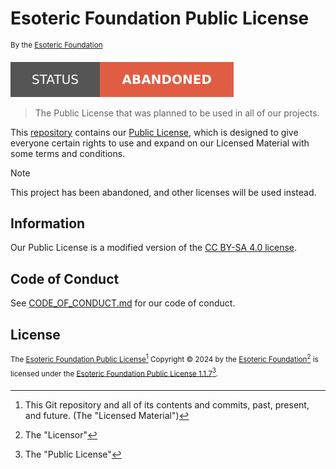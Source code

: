 # Esoteric Foundation Public License

<sup>By the [Esoteric Foundation](https://esoteric.foundation)</sup>

[![Project Status: Abandoned](./assets/images/badges/status.svg)](./)

> The Public License that was planned to be used in all of our projects.

This [repository](https://github.com/EsotericFoundation/license) contains our [Public License](./Esoteric%20Foundation%20Public%20License.txt), which is designed to give everyone certain rights to use and expand on our Licensed Material with some terms and conditions.

> [!NOTE]
> This project has been abandoned, and other licenses will be used instead.

## Information

Our Public License is a modified version of the [CC BY-SA 4.0 license](./assets/text/licenses/CC%20BY-SA%204.0.txt).

## Code of Conduct

See [CODE_OF_CONDUCT.md](./CODE_OF_CONDUCT.md) for our code of conduct.

## License

<sup>The [Esoteric Foundation Public License](https://github.com/EsotericFoundation/license)[^1] Copyright &copy; 2024 by the [Esoteric Foundation](https://esoteric.foundation)[^2] is licensed under the [Esoteric Foundation Public License 1.1.7](./LICENSE)[^3].</sup>

[^1]: This Git repository and all of its contents and commits, past, present, and future. (The "Licensed Material")
[^2]: The "Licensor"
[^3]: The "Public License"
